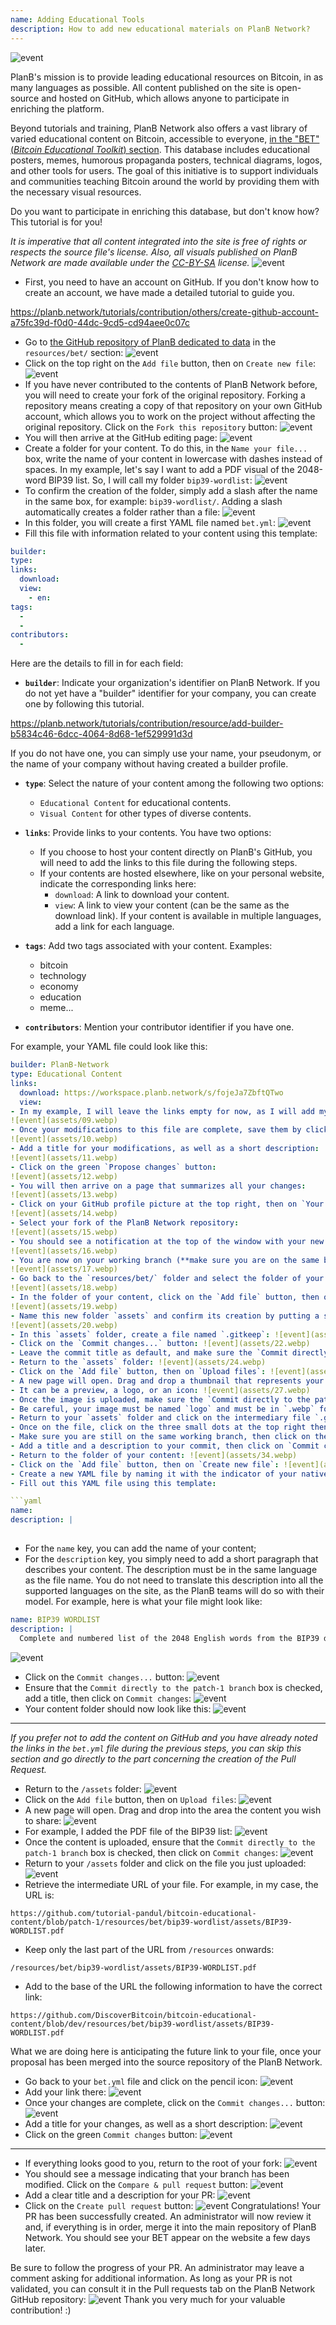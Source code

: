 ```yaml
---
name: Adding Educational Tools
description: How to add new educational materials on PlanB Network?
---
```

![event](assets/cover.webp)

PlanB's mission is to provide leading educational resources on Bitcoin, in as many languages as possible. All content published on the site is open-source and hosted on GitHub, which allows anyone to participate in enriching the platform.

Beyond tutorials and training, PlanB Network also offers a vast library of varied educational content on Bitcoin, accessible to everyone, [in the "BET" (_Bitcoin Educational Toolkit_) section](https://planb.network/resources/bet). This database includes educational posters, memes, humorous propaganda posters, technical diagrams, logos, and other tools for users. The goal of this initiative is to support individuals and communities teaching Bitcoin around the world by providing them with the necessary visual resources.

Do you want to participate in enriching this database, but don't know how? This tutorial is for you!

*It is imperative that all content integrated into the site is free of rights or respects the source file's license. Also, all visuals published on PlanB Network are made available under the [CC-BY-SA](https://creativecommons.org/licenses/by-sa/4.0/) license.*
![event](assets/01.webp)
- First, you need to have an account on GitHub. If you don't know how to create an account, we have made a detailed tutorial to guide you.

https://planb.network/tutorials/contribution/others/create-github-account-a75fc39d-f0d0-44dc-9cd5-cd94aee0c07c


- Go to [the GitHub repository of PlanB dedicated to data](https://github.com/PlanB-Network/bitcoin-educational-content/tree/dev/resources/bet) in the `resources/bet/` section:
![event](assets/02.webp)
- Click on the top right on the `Add file` button, then on `Create new file`:
![event](assets/03.webp)
- If you have never contributed to the contents of PlanB Network before, you will need to create your fork of the original repository. Forking a repository means creating a copy of that repository on your own GitHub account, which allows you to work on the project without affecting the original repository. Click on the `Fork this repository` button:
![event](assets/04.webp)
- You will then arrive at the GitHub editing page:
![event](assets/05.webp)
- Create a folder for your content. To do this, in the `Name your file...` box, write the name of your content in lowercase with dashes instead of spaces. In my example, let's say I want to add a PDF visual of the 2048-word BIP39 list. So, I will call my folder `bip39-wordlist`: ![event](assets/06.webp)
- To confirm the creation of the folder, simply add a slash after the name in the same box, for example: `bip39-wordlist/`. Adding a slash automatically creates a folder rather than a file:
![event](assets/07.webp)
- In this folder, you will create a first YAML file named `bet.yml`:
![event](assets/08.webp)
- Fill this file with information related to your content using this template:

```yaml
builder: 
type: 
links:
  download: 
  view: 
    - en: 
tags:
  - 
  - 
contributors:
  - 
```

Here are the details to fill in for each field:

- **`builder`**: Indicate your organization's identifier on PlanB Network. If you do not yet have a "builder" identifier for your company, you can create one by following this tutorial.

https://planb.network/tutorials/contribution/resource/add-builder-b5834c46-6dcc-4064-8d68-1ef529991d3d

 If you do not have one, you can simply use your name, your pseudonym, or the name of your company without having created a builder profile.

- **`type`**: Select the nature of your content among the following two options:
	- `Educational Content` for educational contents.
	- `Visual Content` for other types of diverse contents.

- **`links`**: Provide links to your contents. You have two options:
	- If you choose to host your content directly on PlanB's GitHub, you will need to add the links to this file during the following steps.
	- If your contents are hosted elsewhere, like on your personal website, indicate the corresponding links here:
	    - `download`: A link to download your content.
	    - `view`: A link to view your content (can be the same as the download link). If your content is available in multiple languages, add a link for each language.

- **`tags`**: Add two tags associated with your content. Examples:
	- bitcoin
	- technology
	- economy
	- education
	- meme...

- **`contributors`**: Mention your contributor identifier if you have one.

For example, your YAML file could look like this:

```yaml
builder: PlanB-Network
type: Educational Content
links:
  download: https://workspace.planb.network/s/fojeJa7ZbftQTwo
  view:
- In my example, I will leave the links empty for now, as I will add my PDF directly on GitHub:
![event](assets/09.webp)
- Once your modifications to this file are complete, save them by clicking on the `Commit changes...` button:
![event](assets/10.webp)
- Add a title for your modifications, as well as a short description:
![event](assets/11.webp)
- Click on the green `Propose changes` button:
![event](assets/12.webp)
- You will then arrive on a page that summarizes all your changes:
![event](assets/13.webp)
- Click on your GitHub profile picture at the top right, then on `Your Repositories`:
![event](assets/14.webp)
- Select your fork of the PlanB Network repository:
![event](assets/15.webp)
- You should see a notification at the top of the window with your new branch. It is probably called `patch-1`. Click on it:
![event](assets/16.webp)
- You are now on your working branch (**make sure you are on the same branch as your previous modifications, this is important!**):
![event](assets/17.webp)
- Go back to the `resources/bet/` folder and select the folder of your content that you just created in the previous commit:
![event](assets/18.webp)
- In the folder of your content, click on the `Add file` button, then on `Create new file`:
![event](assets/19.webp)
- Name this new folder `assets` and confirm its creation by putting a slash `/` at the end:
![event](assets/20.webp)
- In this `assets` folder, create a file named `.gitkeep`: ![event](assets/21.webp)
- Click on the `Commit changes...` button: ![event](assets/22.webp)
- Leave the commit title as default, and make sure the `Commit directly to the patch-1 branch` box is checked, then click on `Commit changes`: ![event](assets/23.webp)
- Return to the `assets` folder: ![event](assets/24.webp)
- Click on the `Add file` button, then on `Upload files`: ![event](assets/25.webp)
- A new page will open. Drag and drop a thumbnail that represents your content into the area. This image will be displayed on the PlanB Network site: ![event](assets/26.webp)
- It can be a preview, a logo, or an icon: ![event](assets/27.webp)
- Once the image is uploaded, make sure the `Commit directly to the patch-1 branch` box is checked, then click on `Commit changes`: ![event](assets/28.webp)
- Be careful, your image must be named `logo` and must be in `.webp` format. The full file name should therefore be: `logo.webp`: ![event](assets/29.webp)
- Return to your `assets` folder and click on the intermediary file `.gitkeep`: ![event](assets/30.webp)
- Once on the file, click on the three small dots at the top right then on `Delete file`: ![event](assets/31.webp)
- Make sure you are still on the same working branch, then click on the `Commit changes` button: ![event](assets/32.webp)
- Add a title and a description to your commit, then click on `Commit changes`: ![event](assets/33.webp)
- Return to the folder of your content: ![event](assets/34.webp)
- Click on the `Add file` button, then on `Create new file`: ![event](assets/35.webp)
- Create a new YAML file by naming it with the indicator of your native language. This file will be used for the content description. For example, if I want to write my description in English, I will name this file `en.yml`: ![event](assets/36.webp)
- Fill out this YAML file using this template:

```yaml
name: 
description: |
  
```

- For the `name` key, you can add the name of your content;
- For the `description` key, you simply need to add a short paragraph that describes your content. The description must be in the same language as the file name. You do not need to translate this description into all the supported languages on the site, as the PlanB teams will do so with their model. 
For example, here is what your file might look like:

```yaml
name: BIP39 WORDLIST
description: |
  Complete and numbered list of the 2048 English words from the BIP39 dictionary used to encode mnemonic phrases. The document can be printed on a single page.
```

![event](assets/37.webp)
- Click on the `Commit changes...` button:
![event](assets/38.webp)
- Ensure that the `Commit directly to the patch-1 branch` box is checked, add a title, then click on `Commit changes`:
![event](assets/39.webp)
- Your content folder should now look like this:
![event](assets/40.webp)

---

*If you prefer not to add the content on GitHub and you have already noted the links in the `bet.yml` file during the previous steps, you can skip this section and go directly to the part concerning the creation of the Pull Request.*

- Return to the `/assets` folder:
![event](assets/41.webp)
- Click on the `Add file` button, then on `Upload files`:
![event](assets/42.webp)
- A new page will open. Drag and drop into the area the content you wish to share:
![event](assets/43.webp)
- For example, I added the PDF file of the BIP39 list:
![event](assets/44.webp)
- Once the content is uploaded, ensure that the `Commit directly to the patch-1 branch` box is checked, then click on `Commit changes`:
![event](assets/45.webp)
- Return to your `/assets` folder and click on the file you just uploaded:
![event](assets/46.webp)
- Retrieve the intermediate URL of your file. For example, in my case, the URL is:

```url
https://github.com/tutorial-pandul/bitcoin-educational-content/blob/patch-1/resources/bet/bip39-wordlist/assets/BIP39-WORDLIST.pdf
```

- Keep only the last part of the URL from `/resources` onwards:

```url
/resources/bet/bip39-wordlist/assets/BIP39-WORDLIST.pdf
```

- Add to the base of the URL the following information to have the correct link:

```url
https://github.com/DiscoverBitcoin/bitcoin-educational-content/blob/dev/resources/bet/bip39-wordlist/assets/BIP39-WORDLIST.pdf
```

What we are doing here is anticipating the future link to your file, once your proposal has been merged into the source repository of the PlanB Network.
- Go back to your `bet.yml` file and click on the pencil icon: ![event](assets/47.webp)
- Add your link there:
![event](assets/48.webp)
- Once your changes are complete, click on the `Commit changes...` button:
![event](assets/49.webp)
- Add a title for your changes, as well as a short description:
![event](assets/50.webp)
- Click on the green `Commit changes` button:
![event](assets/51.webp)

---

- If everything looks good to you, return to the root of your fork:
![event](assets/52.webp)
- You should see a message indicating that your branch has been modified. Click on the `Compare & pull request` button:
![event](assets/53.webp)
- Add a clear title and a description for your PR:
![event](assets/54.webp)
- Click on the `Create pull request` button:
![event](assets/55.webp)
Congratulations! Your PR has been successfully created. An administrator will now review it and, if everything is in order, merge it into the main repository of PlanB Network. You should see your BET appear on the website a few days later.

Be sure to follow the progress of your PR. An administrator may leave a comment asking for additional information. As long as your PR is not validated, you can consult it in the Pull requests tab on the PlanB Network GitHub repository:
![event](assets/56.webp)
Thank you very much for your valuable contribution! :)
